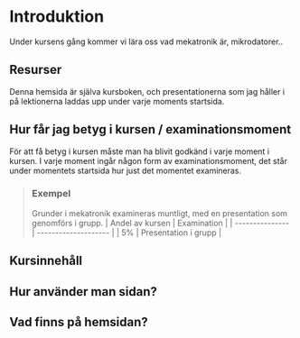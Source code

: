# Introduktion

Under kursens gång kommer vi lära oss vad mekatronik är, mikrodatorer..

<!-- toc -->

## Resurser
Denna hemsida är själva kursboken, och presentationerna som jag håller i på lektionerna laddas upp under varje moments startsida.

## Hur får jag betyg i kursen / examinationsmoment
För att få betyg i kursen måste man ha blivit godkänd i varje moment i kursen. I varje moment ingår någon form av examinationsmoment, det står under momentets startsida hur just det momentet examineras.

> ### Exempel
> Grunder i mekatronik examineras muntligt, med en presentation som genomförs i grupp.
> | Andel av kursen | Examination          |
> | --------------- | -------------------- |
> | 5%              | Presentation i grupp |
>

## Kursinnehåll

## Hur använder man sidan?

## Vad finns på hemsidan?
